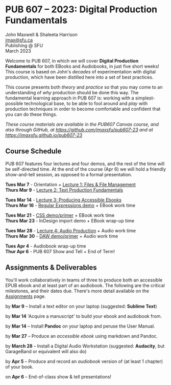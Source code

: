 # PUB 607 – 2023: Digital Production Fundamentals

John Maxwell & Shaleeta Harrison  
jmax@sfu.ca  
Publishing @ SFU  
March 2023

Welcome to PUB 607, in which we will cover **Digital Production Fundamentals** for both EBooks and Audiobooks, in just five short weeks! This course is based on John's *decades* of experimentation with digital production, which have been distilled here into a set of best practices. 

This course presents both *theory* and *practice* so that you may come to an understanding of *why* production should be done this way. The fundamental learning approach in PUB 607 is: working with a simplest-possible technological base, to be able to fool around and *play* with production techniques in order to become comfortable and confident that you can do these things.

*These course materials are available in the PUB607 Canvas course, and also through GitHub, at <https://github.com/jmaxsfu/pub607-23> and at <https://jmaxsfu.github.io/pub607-23>*


## Course Schedule

PUB 607 features four lectures and four demos, and the rest of the time will be self-directed time. At the end of the course (Apr 6) we will hold a friendly show-and-tell session, as opposed to a formal presentation. 

**Tues Mar 7** - Orientation + [Lecture 1: Files & File Management](1.Files.md)  
**Thurs Mar 9** - [Lecture 2: Text Production Fundamentals](2.Production.md)

**Tues Mar 14** - [Lecture 3: Producing Accessible Ebooks](3.Ebooks.md)   
**Thurs Mar 16** - [Regular Expressions demo](Regex.md) + EBook work time

**Tues Mar 21** - [CSS demo/primer](CSS.md) + EBook work time  
**Thurs Mar 23** - InDesign import demo + EBook wrap-up time

**Tues Mar 28** - [Lecture 4: Audio Production](4.Audio.md) + Audio work time  
**Thurs Mar 30** - [DAW demo/primer](DAW.md) + Audio work time

**Tues Apr 4** - Audiobook wrap-up time   
**Thur Apr 6** - PUB 607 Show and Tell + End of Term!


## Assignments & Deliverables

You'll work collaboratively in teams of three to produce both an accessible EPUB ebook and at least part of an audiobook. The following are the critical milestones, and their dates due. There's more detail available on the [Assignments](Assignments.md) page.


by **Mar 9** – Install a text editor on your laptop (suggested: **Sublime Text**)

by **Mar 14**  'Acquire a manuscript' to build your ebook and audiobook from.

by **Mar 14** – Install **Pandoc** on your laptop and peruse the User Manual.

by **Mar 27** – Produce an *accessible ebook* using markdown and Pandoc.

by **March 28** – Install a Digital Audio Workstation (suggested: **Audacity**, but GarageBand or equivalent will also do)

by **Apr 5** – Produce and record an *audiobook* version of (at least 1 chapter) of your book.

on **Apr 6** – End-of-class show & tell presentations!


